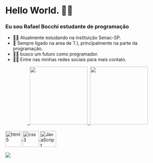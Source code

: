 ### <h1> Hello World. 👨‍💻</h1>
### Eu sou Rafael Bocchi estudante de programação 


- 🐱‍🚀 Atualmente estudando na instituição Senac-SP. 
- 👤 Sempre ligado na area de T.I, principalmente na parte da programação.
- 👨‍💻 busco um futuro como programador.
- 🐱‍🏍 Entre nas minhas redes sociais para mais contato.


<div align="center">  <a href="https://github.com/RafaelBocchi">  <img height="180em" src="https://github-readme-stats.vercel.app/api?username=rafaelbocchi&show_icons=true&theme=panda&include_all_commits=true&count_private=true"/>  <img height="180em" src="https://github-readme-stats.vercel.app/api/top-langs/?username=rafaelbocchi&layout=compact&langs_count=7&theme=panda"/></div>

<div style="display: inline_block"><br>
            <img align="center" alt="html5"   width="50" src="https://cdn.jsdelivr.net/gh/devicons/devicon/icons/html5/html5-plain-wordmark.svg" >     
            <img align="center" alt="css3"    width="50" src="https://cdn.jsdelivr.net/gh/devicons/devicon/icons/css3/css3-original-wordmark.svg">           
            <img align="center" alt="JavaScript"  width="50" src="https://cdn.jsdelivr.net/gh/devicons/devicon/icons/javascript/javascript-original.svg" >         
  </div>
  
 <div>
             <br>
 <a href="https://www.linkedin.com/in/rafael-bocchi-1363b4236/"><img src="https://img.shields.io/badge/LinkedIn-0077B5?style=for-the-badge&logo=linkedin&logoColor=white" target="_blank"></a>
            </div>
